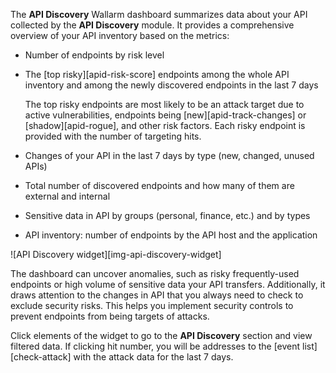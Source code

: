 The **API Discovery** Wallarm dashboard summarizes data about your API collected by the **API Discovery** module. It provides a comprehensive overview of your API inventory based on the metrics:

* Number of endpoints by risk level
* The [top risky][apid-risk-score] endpoints among the whole API inventory and among the newly discovered endpoints in the last 7 days

    The top risky endpoints are most likely to be an attack target due to active vulnerabilities, endpoints being [new][apid-track-changes] or [shadow][apid-rogue], and other risk factors. Each risky endpoint is provided with the number of targeting hits.
            
* Changes of your API in the last 7 days by type (new, changed, unused APIs)
* Total number of discovered endpoints and how many of them are external and internal
* Sensitive data in API by groups (personal, finance, etc.) and by types
* API inventory: number of endpoints by the API host and the application

![API Discovery widget][img-api-discovery-widget]

The dashboard can uncover anomalies, such as risky frequently-used endpoints or high volume of sensitive data your API transfers. Additionally, it draws attention to the changes in API that you always need to check to exclude security risks. This helps you implement security controls to prevent endpoints from being targets of attacks.

Click elements of the widget to go to the **API Discovery** section and view filtered data. If clicking hit number, you will be addresses to the [event list][check-attack] with the attack data for the last 7 days.